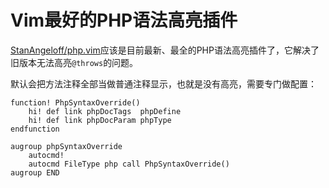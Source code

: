 # Vim最好的PHP语法高亮插件

[StanAngeloff/php.vim](https://github.com/StanAngeloff/php.vim)应该是目前最新、最全的PHP语法高亮插件了，它解决了旧版本无法高亮`@throws`的问题。

默认会把方法注释全部当做普通注释显示，也就是没有高亮，需要专门做配置：

```vim
function! PhpSyntaxOverride()
    hi! def link phpDocTags  phpDefine
    hi! def link phpDocParam phpType
endfunction

augroup phpSyntaxOverride
    autocmd!
    autocmd FileType php call PhpSyntaxOverride()
augroup END
```



